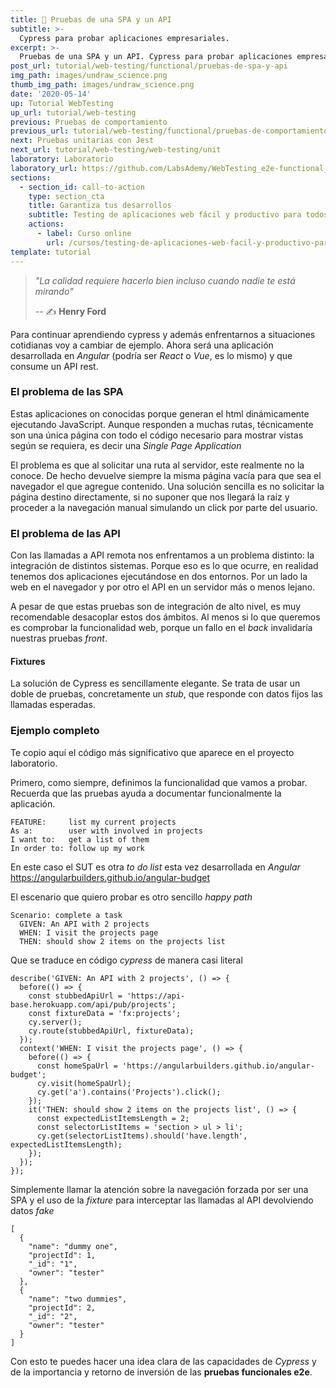 ```yaml
---
title: 📱 Pruebas de una SPA y un API
subtitle: >-
  Cypress para probar aplicaciones empresariales.
excerpt: >-
  Pruebas de una SPA y un API. Cypress para probar aplicaciones empresariales.
post_url: tutorial/web-testing/functional/pruebas-de-spa-y-api
img_path: images/undraw_science.png
thumb_img_path: images/undraw_science.png
date: '2020-05-14'
up: Tutorial WebTesting
up_url: tutorial/web-testing
previous: Pruebas de comportamiento
previous_url: tutorial/web-testing/functional/pruebas-de-comportamiento
next: Pruebas unitarias con Jest
next_url: tutorial/web-testing/web-testing/unit
laboratory: Laboratorio
laboratory_url: https://github.com/LabsAdemy/WebTesting_e2e-functional_cypress_Labs/tree/master/cypress/integration/basic
sections:
  - section_id: call-to-action
    type: section_cta
    title: Garantiza tus desarrollos
    subtitle: Testing de aplicaciones web fácil y productivo para todos.
    actions:
      - label: Curso online
        url: /cursos/testing-de-aplicaciones-web-facil-y-productivo-para-todos/
template: tutorial
---
```


> _"La calidad requiere hacerlo bien incluso cuando nadie te está mirando"_
>
> -- ✍️ **Henry Ford**

Para continuar aprendiendo cypress y además enfrentarnos a situaciones cotidianas voy a cambiar de ejemplo. Ahora será una aplicación desarrollada en _Angular_ (podría ser _React_ o _Vue_, es lo mismo) y que consume un API rest.


### El problema de las SPA

Estas aplicaciones on conocidas porque generan el html dinámicamente ejecutando JavaScript. Aunque responden a muchas rutas, técnicamente son una única página con todo el código necesario para mostrar vistas según se requiera, es decir una _Single Page Application_

El problema es que al solicitar una ruta al servidor, este realmente no la conoce. De hecho devuelve siempre la misma página vacía para que sea el navegador el que agregue contenido. Una solución sencilla es no solicitar la página destino directamente, si no suponer que nos llegará la raíz y proceder a la navegación manual simulando un click por parte del usuario.


### El problema de las API

Con las llamadas a API remota nos enfrentamos a un problema distinto: la integración de distintos sistemas. Porque eso es lo que ocurre, en realidad tenemos dos aplicaciones ejecutándose en dos entornos. Por un lado la web en el navegador y por otro el API en un servidor más o menos lejano.

A pesar de que estas pruebas son de integración de alto nivel, es muy recomendable desacoplar estos dos ámbitos. Al menos si lo que queremos es comprobar la funcionalidad web, porque un fallo en el _back_ invalidaría nuestras pruebas _front_.

#### Fixtures

La solución de Cypress es sencillamente elegante. Se trata de usar un doble de pruebas, concretamente un _stub_, que responde con datos fijos las llamadas esperadas.

### Ejemplo completo

Te copio aquí el código más significativo que aparece en el proyecto laboratorio.

Primero, como siempre, definimos la funcionalidad que vamos a probar. Recuerda que las pruebas ayuda a documentar funcionalmente la aplicación.

```
FEATURE:     list my current projects
As a:        user with involved in projects
I want to:   get a list of them
In order to: follow up my work
```

En este caso el SUT es otra _to do list_ esta vez desarrollada en _Angular_ https://angularbuilders.github.io/angular-budget

El escenario que quiero probar es otro sencillo _happy path_

```
Scenario: complete a task
  GIVEN: An API with 2 projects
  WHEN: I visit the projects page
  THEN: should show 2 items on the projects list
```

Que se traduce en código _cypress_ de manera casi literal

```
describe('GIVEN: An API with 2 projects', () => {
  before(() => {
    const stubbedApiUrl = 'https://api-base.herokuapp.com/api/pub/projects';
    const fixtureData = 'fx:projects';
    cy.server();
    cy.route(stubbedApiUrl, fixtureData);
  });
  context('WHEN: I visit the projects page', () => {
    before(() => {
      const homeSpaUrl = 'https://angularbuilders.github.io/angular-budget';
      cy.visit(homeSpaUrl);
      cy.get('a').contains('Projects').click();
    });
    it('THEN: should show 2 items on the projects list', () => {
      const expectedListItemsLength = 2;
      const selectorListItems = 'section > ul > li';
      cy.get(selectorListItems).should('have.length', expectedListItemsLength);
    });
  });
});
```

Simplemente llamar la atención sobre la navegación forzada por ser una SPA y el uso de la _fixture_ para interceptar las llamadas al API devolviendo datos _fake_

```
[
  {
    "name": "dummy one",
    "projectId": 1,
    "_id": "1",
    "owner": "tester"
  },
  {
    "name": "two dummies",
    "projectId": 2,
    "_id": "2",
    "owner": "tester"
  }
]
```

Con esto te puedes hacer una idea clara de las capacidades de _Cypress_ y de la importancia y retorno de inversión de las **pruebas funcionales e2e**.